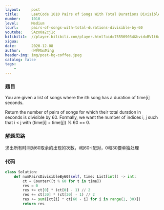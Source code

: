 ```yaml
---
layout:     post
title:      LeetCode 1010 Pairs of Songs With Total Durations Divisible by 60 (Python)
number:     1010
level:      Medium
lcurl:      pairs-of-songs-with-total-durations-divisible-by-60
youtube:    SAzo0a2cj1c
bilibili1:  //player.bilibili.com/player.html?aid=755569034&bvid=BV1t64y1f7hc&cid=264308893&page=1
xigua:      
date:       2020-12-08
author:     小明MaxMing
header-img: img/post-bg-coffee.jpeg
catalog: false
tags:
    - 
---
```


### 题目

You are given a list of songs where the ith song has a duration of time[i] seconds.

Return the number of pairs of songs for which their total duration in seconds is divisible by 60. Formally, we want the number of indices i, j such that i < j with (time[i] + time[j]) % 60 == 0.

### 解题思路

求出所有时间对60取余的出现的次数，i和60-i配对，0和30要单独处理

### 代码
```python
class Solution:
    def numPairsDivisibleBy60(self, time: List[int]) -> int:
        ct = Counter([t % 60 for t in time])
        res = 0
        res += ct[0] * (ct[0] - 1) // 2
        res += ct[30] * (ct[30] - 1) // 2
        res += sum([ct[i] * ct[60 - i] for i in range(1, 30)])
        return res
```
